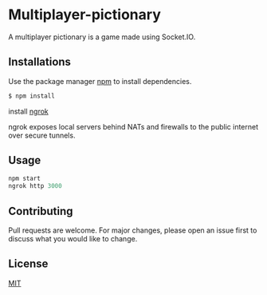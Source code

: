 # Multiplayer-pictionary

A multiplayer pictionary is a game made using Socket.IO.
## Installations

Use the package manager [npm](https://nodejs.org/en/download/) to install dependencies.
```javascript
$ npm install
```
install [ngrok](https://ngrok.com/download)

ngrok exposes local servers behind NATs and firewalls to the public internet over secure tunnels.
## Usage

```js
npm start
ngrok http 3000
```

## Contributing
Pull requests are welcome. For major changes, please open an issue first to discuss what you would like to change.



## License
[MIT](https://choosealicense.com/licenses/mit/)
